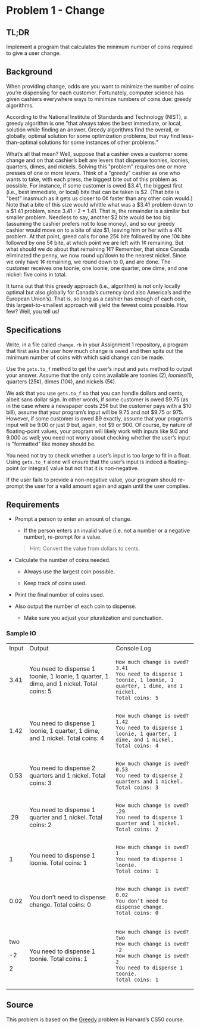 # Problem 1 - Change

## TL;DR

Implement a program that calculates the minimum number of coins required to give a user change.

## Background

When providing change, odds are you want to minimize the number of coins you’re dispensing for each customer. Fortunately, computer science has given cashiers everywhere ways to minimize numbers of coins due: greedy algorithms.

According to the National Institute of Standards and Technology (NIST), a greedy algorithm is one "that always takes the best immediate, or local, solution while finding an answer. Greedy algorithms find the overall, or globally, optimal solution for some optimization problems, but may find less-than-optimal solutions for some instances of other problems."

What’s all that mean? Well, suppose that a cashier owes a customer some change and on that cashier’s belt are levers that dispense toonies, loonies, quarters, dimes, and nickels. Solving this "problem" requires one or more presses of one or more levers. Think of a "greedy" cashier as one who wants to take, with each press, the biggest bite out of this problem as possible. For instance, if some customer is owed $3.41, the biggest first (i.e., best immediate, or local) bite that can be taken is $2. (That bite is "best" inasmuch as it gets us closer to 0¢ faster than any other coin would.) Note that a bite of this size would whittle what was a $3.41 problem down to a $1.41 problem, since 3.41 - 2 = 1.41. That is, the remainder is a similar but smaller problem. Needless to say, another $2 bite would be too big (assuming the cashier prefers not to lose money), and so our greedy cashier would move on to a bite of size $1, leaving him or her with a 41¢ problem. At that point, greed calls for one 25¢ bite followed by one 10¢ bite followed by one 5¢ bite, at which point we are left with 1¢ remaining. But what should we do about that remaining 1¢? Remember, that since Canada eliminated the penny, we now round up/down to the nearest nickel. Since we only have 1¢ remaining, we round down to 0, and are done. The customer receives one toonie, one loonie, one quarter, one dime, and one nickel: five coins in total.

It turns out that this greedy approach (i.e., algorithm) is not only locally optimal but also globally for Canada’s currency (and also America’s and the European Union’s). That is, so long as a cashier has enough of each coin, this largest-to-smallest approach will yield the fewest coins possible. How few? Well, you tell us!

## Specifications

Write, in a file called `change.rb` in your Assignment 1 repository, a program that first asks the user how much change is owed and then spits out the minimum number of coins with which said change can be made.

Use the `gets.to_f` method to get the user’s input and `puts` method to output your answer. Assume that the only coins available are toonies ($2), loonies ($1), quarters (25¢), dimes (10¢), and nickels (5¢).

We ask that you use `gets.to_f` so that you can handle dollars and cents, albeit sans dollar sign. In other words, if some customer is owed $9.75 (as in the case where a newspaper costs 25¢ but the customer pays with a $10 bill), assume that your program’s input will be 9.75 and not $9.75 or 975. However, if some customer is owed $9 exactly, assume that your program’s input will be 9.00 or just 9 but, again, not $9 or 900. Of course, by nature of floating-point values, your program will likely work with inputs like 9.0 and 9.000 as well; you need not worry about checking whether the user’s input is "formatted" like money should be.

You need not try to check whether a user’s input is too large to fit in a float. Using `gets.to_f` alone will ensure that the user’s input is indeed a floating-point (or integral) value but not that it is non-negative.

If the user fails to provide a non-negative value, your program should re-prompt the user for a valid amount again and again until the user complies.

## Requirements

* Prompt a person to enter an amount of change.

  * If the person enters an invalid value (i.e. not a number or a negative number), re-prompt for a value.

  > Hint: Convert the value from dollars to cents.

* Calculate the number of coins needed.

  * Always use the largest coin possible.

  * Keep track of coins used.

* Print the final number of coins used.

* Also output the number of each coin to dispense.

    * Make sure you adjust your pluralization and punctuation.

### Sample IO

<table>
  <tr>
    <td>Input</td>
    <td>Output</td>
    <td>Console Log</td>
  </tr>
  <tr>
    <td>3.41</td>
    <td>You need to dispense 1 toonie, 1 loonie, 1 quarter, 1 dime, and 1 nickel.
Total coins: 5</td>
    <td>
    
```
How much change is owed? 3.41
You need to dispense 1 toonie, 1 loonie, 1 quarter, 1 dime, and 1 nickel.
Total coins: 5
```
</td>
  </tr>
  <tr>
    <td>1.42</td>
    <td>You need to dispense 1 loonie, 1 quarter, 1 dime, and 1 nickel.
Total coins: 4</td>
    <td>
    
```
How much change is owed? 1.42
You need to dispense 1 loonie, 1 quarter, 1 dime, and 1 nickel.
Total coins: 4
```
</td>
  </tr>
  <tr>
    <td>0.53</td>
    <td>You need to dispense 2 quarters and 1 nickel.
Total coins: 3</td>
    <td>

```
How much change is owed? 0.53
You need to dispense 2 quarters and 1 nickel.
Total coins: 3
```
</td>
  </tr>
  <tr>
    <td>.29</td>
    <td>You need to dispense 1 quarter and 1 nickel.
Total coins: 2</td>
    <td>

```
How much change is owed? .29
You need to dispense 1 quarter and 1 nickel.
Total coins: 2
```
</td>
  </tr>
  <tr>
    <td>1</td>
    <td>You need to dispense 1 loonie.
Total coins: 1</td>
    <td>
    
```
How much change is owed? 1
You need to dispense 1 loonie.
Total coins: 1
```
</td>
  </tr>
  <tr>
    <td>0.02</td>
    <td>You don’t need to dispense change.
Total coins: 0</td>
    <td>

```
How much change is owed? 0.02
You don’t need to dispense change.
Total coins: 0
```
</td>
  </tr>
  <tr>
    <td>

two

-2

2</td>
    <td>



You need to dispense 1 toonie.
Total coins: 1</td>
    <td>

```
How much change is owed? two
How much change is owed? -2
How much change is owed? 2
You need to dispense 1 toonie.
Total coins: 1
```
</td>
  </tr>
</table>


## Source

This problem is based on the [Greedy](https://docs.cs50.net/problems/greedy/greedy.html) problem in Harvard’s CS50 course.
